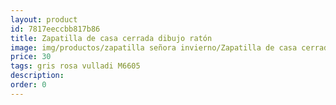 ```yaml
---
layout: product
id: 7817eeccbb817b86
title: Zapatilla de casa cerrada dibujo ratón
image: img/productos/zapatilla señora invierno/Zapatilla de casa cerrada dibujo ratón=30=gris rosa vulladi M6605.webp
price: 30
tags: gris rosa vulladi M6605
description: 
order: 0
---
```

